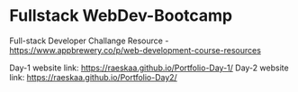 # Fullstack WebDev-Bootcamp

Full-stack Developer Challange
Resource - https://www.appbrewery.co/p/web-development-course-resources

Day-1 website link: https://raeskaa.github.io/Portfolio-Day-1/
Day-2 website link: https://raeskaa.github.io/Portfolio-Day2/
